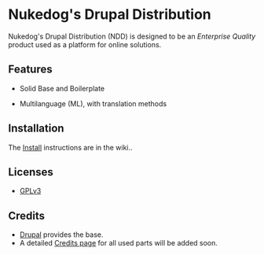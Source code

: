 Nukedog's Drupal Distribution
=============================

Nukedog's Drupal Distribution (NDD) is designed to be an _Enterprise Quality_  product used as a platform for online solutions.


Features
------------

 - Solid Base and Boilerplate
  
 - Multilanguage (ML), with translation methods
 
 

Installation
------------

The [Install](../../wiki/installation) instructions are in the wiki..


Licenses
-------

* [GPLv3](../../LICENSE)


Credits
-------

- [Drupal](https://drupal.org) provides the base.
- A detailed [Credits page](../../wiki/Credits) for all used parts will be added soon.
